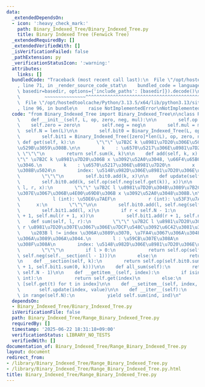 ```yaml
---
data:
  _extendedDependsOn:
  - icon: ':heavy_check_mark:'
    path: Binary_Indexed_Tree/Binary_Indexed_Tree.py
    title: Binary Indexed Tree (Fenwick Tree)
  _extendedRequiredBy: []
  _extendedVerifiedWith: []
  _isVerificationFailed: false
  _pathExtension: py
  _verificationStatusIcon: ':warning:'
  attributes:
    links: []
  bundledCode: "Traceback (most recent call last):\n  File \"/opt/hostedtoolcache/Python/3.13.5/x64/lib/python3.13/site-packages/onlinejudge_verify/documentation/build.py\"\
    , line 71, in _render_source_code_stat\n    bundled_code = language.bundle(stat.path,\
    \ basedir=basedir, options={'include_paths': [basedir]}).decode()\n          \
    \         ~~~~~~~~~~~~~~~^^^^^^^^^^^^^^^^^^^^^^^^^^^^^^^^^^^^^^^^^^^^^^^^^^^^^^^^^^^^^^^^^^\n\
    \  File \"/opt/hostedtoolcache/Python/3.13.5/x64/lib/python3.13/site-packages/onlinejudge_verify/languages/python.py\"\
    , line 96, in bundle\n    raise NotImplementedError\nNotImplementedError\n"
  code: "from Binary_Indexed_Tree import Binary_Indexed_Tree\n\nclass Range_Binary_Indexed_Tree():\n\
    \    def __init__(self, L, op, zero, neg, mul):\n\n        self.op = op\n    \
    \    self.zero = zero\n        self.neg = neg\n        self.mul = mul\n      \
    \  self.N = len(L)\n\n        self.bit0 = Binary_Indexed_Tree(L, op, zero, neg)\n\
    \        self.bit1 = Binary_Indexed_Tree([zero]*len(L), op, zero, neg)\n\n   \
    \ def get(self, k):\n        \"\"\" \u7B2C k \u8981\u7D20\u306E\u5024\u3092\u51FA\
    \u529B\u3059\u308B.\n\n        k    : \u6570\u5217\u306E\u8981\u7D20\n       \
    \ \"\"\"\n        return self.sum(k, k)\n\n    def add(self, k, x):\n        \"\
    \"\" \u7B2C k \u8981\u7D20\u306B x \u3092\u52A0\u3048, \u66F4\u65B0\u3092\u884C\
    \u3046.\n        k    : \u6570\u5217\u306E\u8981\u7D20\n        x    : \u52A0\u3048\
    \u308B\u5024\n        index: \u5148\u982D\u306E\u8981\u7D20\u306E\u756A\u53F7\n\
    \        \"\"\"\n        self.bit0.add(k, x)\n\n    def update(self, k, x):\n\
    \        self.bit0.add(k, self.op(self.neg(self.get(k)), x))\n\n    def add_range(self,\
    \ l, r, x):\n        \"\"\" \u7B2C l \u8981\u7D20\u304B\u3089\u7B2C r \u8981\u7D20\
    \u307E\u3067\u306B\u4E00\u69D8\u306B x \u3092\u52A0\u3048\u308B.\n\n        Args:\n\
    \            l (int): \u5DE6\u7AEF\n            r (int): \u53F3\u7AEF\n      \
    \      x:\n        \"\"\"\n\n        self.bit0.add(l, self.neg(self.mul(l, x)))\n\
    \        self.bit1.add(l, x)\n        if r < self.N - 1:\n            self.bit0.add(r\
    \ + 1, self.mul(r + 1, x))\n            self.bit1.add(r + 1, self.neg(x))\n\n\
    \    def sum(self, l, r):\n        \"\"\" \u7B2C l \u8981\u7D20\u304B\u3089\u7B2C\
    \ r \u8981\u7D20\u307E\u3067\u306E\u7DCF\u548C\u3092\u6C42\u3081\u308B.\n    \
    \    \u203B l != index \u306A\u3089\u3070, \u7FA4\u3067\u306A\u304F\u3066\u306F\
    \u306A\u3089\u306A\u3044.\n        l : \u59CB\u307E\u308A\n        r   : \u7D42\
    \u308F\u308A\n        index: \u5148\u982D\u306E\u8981\u7D20\u306E\u756A\u53F7\n\
    \        \"\"\"\n        if l > 0:\n            return self.op(self.__section(r),\
    \ self.neg(self.__section(l - 1)))\n        else:\n            return self.__section(r)\n\
    \n    def __section(self, k):\n        return self.op(self.bit0.sum(0, k), self.mul(k\
    \ + 1, self.bit1.sum(0, k)))\n\n    def all_sum(self):\n        return self.sum(0,\
    \ self.N - 1)\n\n    def __getitem__(self, index):\n        if isinstance(index,\
    \ int):\n            return self.get(index)\n        else:\n            return\
    \ [self.get(t) for t in index]\n\n    def __setitem__(self, index, value):\n \
    \       self.update(index, value)\n\n    def __iter__(self):\n        for ind\
    \ in range(self.N):\n            yield self.sum(ind, ind)\n"
  dependsOn:
  - Binary_Indexed_Tree/Binary_Indexed_Tree.py
  isVerificationFile: false
  path: Binary_Indexed_Tree/Range_Binary_Indexed_Tree.py
  requiredBy: []
  timestamp: '2025-06-22 18:31:18+09:00'
  verificationStatus: LIBRARY_NO_TESTS
  verifiedWith: []
documentation_of: Binary_Indexed_Tree/Range_Binary_Indexed_Tree.py
layout: document
redirect_from:
- /library/Binary_Indexed_Tree/Range_Binary_Indexed_Tree.py
- /library/Binary_Indexed_Tree/Range_Binary_Indexed_Tree.py.html
title: Binary_Indexed_Tree/Range_Binary_Indexed_Tree.py
---
```

